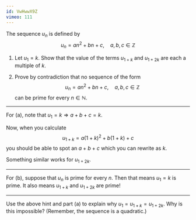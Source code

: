 ```yaml
---
id: VwHwwX9Z
vimeo: 111
---
```


The sequence $u_n$ is defined by
$$
u_n = an^2 + bn + c, \quad a,b,c \in \mathbb{Z}
$$

 1. Let $u_1 = k$. Show that the value of the terms $u_{1+k}$ and $u_{1+2k}$ are each a multiple of $k$.

 1. Prove by contradiction that no sequence of the form
    $$
    u_n = an^2 + bn + c, \quad a,b,c \in \mathbb{Z}
    $$
    can be prime for every $n \in \mathbb{N}.$

---

For (a), note that $u_1 = k \Rightarrow a + b + c = k$.

Now, when you calculate
$$
u_{1+k} = a(1+k)^2 + b(1+k) + c
$$
you should be able to spot an $a + b + c$ which you can rewrite as $k$.

Something similar works for $u_{1+2k}$.

---

For (b), suppose that $u_n$ is prime for every $n$. Then that means $u_1 = k$ is prime. It also means $u_{1+k}$ and $u_{1+2k}$ are prime!

---

Use the above hint and part (a) to explain why $u_1 = u_{1+k} = u_{1+2k}$. Why is this impossible? (Remember, the sequence is a quadratic.)
